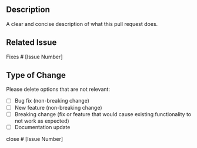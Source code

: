 ## Description

A clear and concise description of what this pull request does.

## Related Issue

Fixes # [Issue Number]

## Type of Change

Please delete options that are not relevant:

- [ ] Bug fix (non-breaking change)
- [ ] New feature (non-breaking change)
- [ ] Breaking change (fix or feature that would cause existing functionality to not work as expected)
- [ ] Documentation update

close # [Issue Number]

